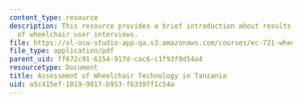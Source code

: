 ```yaml
---
content_type: resource
description: This resource provides a brief introduction about results and discussion
  of wheelchair user interviews.
file: https://ol-ocw-studio-app-qa.s3.amazonaws.com/courses/ec-721-wheelchair-design-in-developing-countries-spring-2009/a5c415ef10199817b953f6339ff1c54a_MITEC_721S09_read01_winter.pdf
file_type: application/pdf
parent_uid: ff672c91-6154-917d-cac6-c1f93f9d54a4
resourcetype: Document
title: Assessment of Wheelchair Technology in Tanzania
uid: a5c415ef-1019-9817-b953-f6339ff1c54a
---
```

